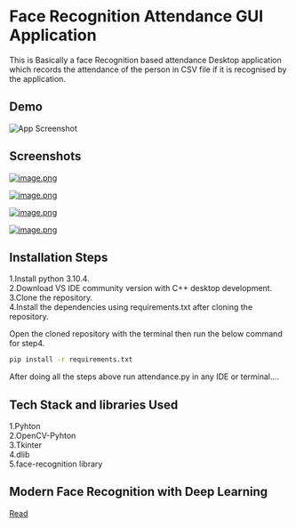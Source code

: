 # Face Recognition Attendance GUI Application

This is Basically a face Recognition based attendance Desktop application
which records the attendance of the person in CSV file if it is recognised by the application.

## Demo

![App Screenshot](https://i.imgur.com/DpnVbPy.gif)

## Screenshots

[![image.png](https://i.postimg.cc/rFwy8Rjp/image.png)](https://postimg.cc/8sxg45q8)

[![image.png](https://i.postimg.cc/W31YDVH0/image.png)](https://postimg.cc/SXHf5BqK)

[![image.png](https://i.postimg.cc/KvMq3JJp/image.png)](https://postimg.cc/PPdzBzG1)

[![image.png](https://i.postimg.cc/cJXXGjLC/image.png)](https://postimg.cc/3y0ggtpQ)

## Installation Steps

1.Install python 3.10.4.  
2.Download VS IDE community version with C++ desktop development.  
3.Clone the repository.  
4.Install the dependencies using requirements.txt after cloning the repository.

Open the cloned repository with the terminal then run the below command for step4.

```bash
pip install -r requirements.txt
```

After doing all the steps above run attendance.py in any IDE or terminal....

## Tech Stack and libraries Used

1.Pyhton  
2.OpenCV-Pyhton  
3.Tkinter  
4.dlib  
5.face-recognition library

## Modern Face Recognition with Deep Learning

[Read](https://medium.com/@ageitgey/machine-learning-is-fun-part-4-modern-face-recognition-with-deep-learning-c3cffc121d78)
